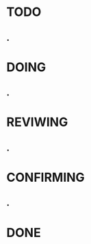 # TODO


.
-----------------------------------------------------------------------------------------------------------
# DOING


.
-----------------------------------------------------------------------------------------------------------
# REVIWING


.
-----------------------------------------------------------------------------------------------------------
# CONFIRMING


.
-----------------------------------------------------------------------------------------------------------
# DONE

